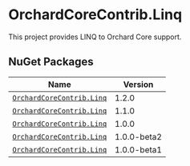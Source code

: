 # OrchardCoreContrib.Linq

This project provides LINQ to Orchard Core support.

## NuGet Packages

| Name                                                                                            | Version     |
|-------------------------------------------------------------------------------------------------|-------------|
| [`OrchardCoreContrib.Linq`](https://www.nuget.org/packages/OrchardCoreContrib.Linq/1.2.0)       | 1.2.0       |
| [`OrchardCoreContrib.Linq`](https://www.nuget.org/packages/OrchardCoreContrib.Linq/1.1.0)       | 1.1.0       |
| [`OrchardCoreContrib.Linq`](https://www.nuget.org/packages/OrchardCoreContrib.Linq/1.0.0)       | 1.0.0       |
| [`OrchardCoreContrib.Linq`](https://www.nuget.org/packages/OrchardCoreContrib.Linq/1.0.0-beta2) | 1.0.0-beta2 |
| [`OrchardCoreContrib.Linq`](https://www.nuget.org/packages/OrchardCoreContrib.Linq/1.0.0-beta1) | 1.0.0-beta1 |
